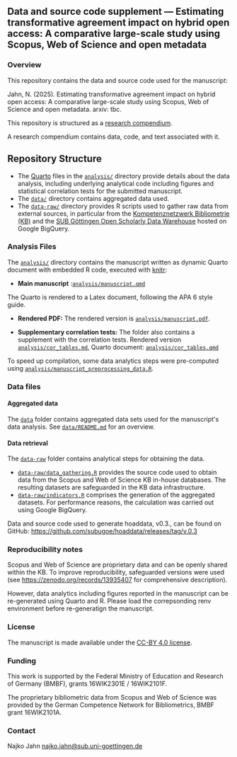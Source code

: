 ## Data and source code supplement &mdash; Estimating transformative agreement impact on hybrid open access: A comparative large-scale study using Scopus, Web of Science and open metadata

### Overview

This repository contains the data and source code used for the manuscript:

Jahn, N. (2025). Estimating transformative agreement impact on hybrid open access: A comparative large-scale study using Scopus, Web of Science and open metadata. arxiv: tbc.

This repository is structured as a [research compendium](https://doi.org/10.7287/peerj.preprints.3192v2). 

A research compendium contains data, code, and text associated with it. 

## Repository Structure


- The [Quarto](https://quarto.org/) files in the [`analysis/`](analysis/) directory provide details about the data analysis, including underlying analytical code including figures and statistical correlation tests for the submitted manuscript. 
- The [`data/`](data/) directory contains aggregated data used. 
- The [`data-raw/`](data-raw/) directory provides R scripts used to gather raw data from external sources, in particular from the [Kompetenznetzwerk Bibliometrie (KB)](https://bibliometrie.info/) and the [SUB Göttingen Open Scholarly Data Warehouse](https://subugoe.github.io/scholcomm_analytics/data.html) hosted on Google BigQuery.

### Analysis Files

The [`analysis/`](analysis/) directory contains the manuscript written as dynamic Quarto document with embedded R code, executed with [knitr](https://yihui.org/knitr/):

- **Main manuscript** :[`analysis/manuscript.qmd`](analysis/manuscript.qmd)

The Quarto is rendered to a Latex document, following the APA 6 style guide.

- **Rendered PDF:** The rendered version is [`analysis/manuscript.pdf`](analysis/manuscript.pdf).

- **Supplementary correlation tests:** The folder also contains a supplement with the correlation tests. Rendered version [`analysis/cor_tables.md`](analysis/cor_tables.md), Quarto document: [`analysis/cor_tables.qmd`](analysis/cor_tables.qmd)

To speed up compilation, some data analytics steps were pre-computed using [`analysis/manuscript_preprocessing_data.R`](analysis/manuscript_preprocessing_data.R).

### Data files

#### Aggregated data

The [`data`](data) folder contains aggregated data sets used for the manuscript's data analysis. See [`data/README.md`](data/README.md) for an overview.

#### Data retrieval

The [`data-raw`](data-raw) folder contains analytical steps for obtaining the data. 

-  [`data-raw/data_gathering.R`](data-raw/data_gathering.R) provides the source code used to obtain data from the Scopus and Web of Science KB in-house databases. The resulting datasets are safeguarded in the KB data infrastructure.
- [`data-raw/indicators.R`](data-raw/indicators.R) comprises the generation of the aggregated datasets. For performance reasons, the calculation was carried out using Google BigQuery.

Data and source code used to generate hoaddata, v0.3., can be found on GitHub: <https://github.com/subugoe/hoaddata/releases/tag/v.0.3>

### Reproducibility notes

Scopus and Web of Science are proprietary data and can be openly shared within the KB. To improve reproducibility, safeguarded versions were used (see <https://zenodo.org/records/13935407> for comprehensive description). 

However, data analytics including figures reported in the manuscript can be re-generated using Quarto and R. Please load the correpsonding renv environment before re-generatign the manuscript.

### License

The manuscript is made available under the [CC-BY 4.0 license](https://creativecommons.org/licenses/by/4.0/).

### Funding

This work is supported by the Federal Ministry of Education and Research of Germany (BMBF), grants 16WIK2301E / 16WIK2101F.

The proprietary bibliometric data from Scopus and Web of Science was provided by the German Competence Network for Bibliometrics, BMBF grant 16WIK2101A. 

### Contact

Najko Jahn [najko.jahn@sub.uni-goettingen.de](mailto:najko.jahn@sub.uni-goettingen.de)